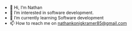 - 👋 Hi, I’m Nathan
- 👀 I’m interested in software development. 
- 🌱 I’m currently learning Software development 
- 📫 How to reach me on nathankonigkramer85@gmail.com

<!---
Ven1M/Ven1M is a ✨ special ✨ repository because its `README.md` (this file) appears on your GitHub profile.
You can click the Preview link to take a look at your changes.
--->

